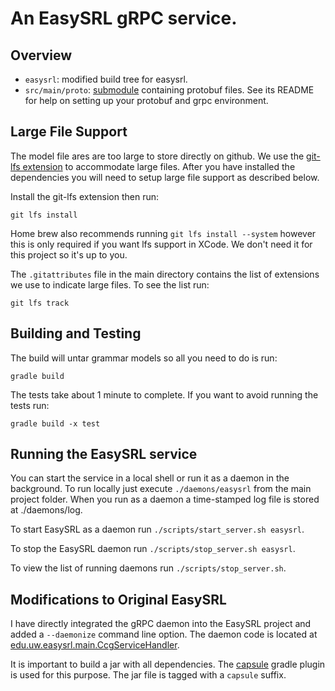 # An EasySRL gRPC service.

## Overview

- `easysrl`: modified build tree for easysrl.
- `src/main/proto`: [submodule](https://github.com/marbles-ai/marbles-proto) containing protobuf files. 
   See its README for help on setting up your protobuf and grpc environment.
  

## Large File Support

The model file ares are too large to store directly on github. We use the
[git-lfs extension](https://git-lfs.github.com/) to accommodate large files. 
After you have installed the dependencies you will need to setup large
file support as described below.

Install the git-lfs extension then run:

```
git lfs install
```

Home brew also recommends running `git lfs install --system` however this is only
required if you want lfs support in XCode.  We don't need it for this project so
it's up to you.

The `.gitattributes` file in the main directory contains the list of extensions
we use to indicate large files. To see the list run:

```
git lfs track
```

## Building and Testing

The build will untar grammar models so all you need to do is run:
```
gradle build
```

The tests take about 1 minute to complete. If you want to avoid running the tests run:
```
gradle build -x test
```

## Running the EasySRL service

You can start the service in a local shell or run it as a daemon in the background.
To run locally just execute `./daemons/easysrl` from the main project folder.  When
you run as a daemon a time-stamped log file is stored at ./daemons/log.

To start EasySRL as a daemon run `./scripts/start_server.sh easysrl`.

To stop the EasySRL daemon run `./scripts/stop_server.sh easysrl`.
  
To view the list of running daemons run `./scripts/stop_server.sh`.

## Modifications to Original EasySRL

I have directly integrated the gRPC daemon into the EasySRL project and added a 
`--daemonize` command line option. The daemon code is located at
[edu.uw.easysrl.main.CcgServiceHandler](easysrl/src/edu/uw/easysrl/main/CcgServiceHandler.java).

It is important to build a jar with all dependencies. The [capsule](http://www.capsule.io/)
gradle plugin is used for this purpose.  The jar file is tagged with a `capsule` suffix.
